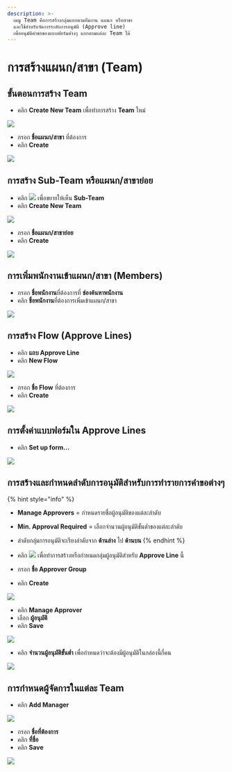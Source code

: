 ```yaml
---
description: >-
  เมนู Team คือการสร้างกลุ่มแยกตามทีมงาน แผนก หรือสาขา
  และใช้สำหรับจัดการระดับการอนุมัติ (Approve line)
  เพื่ออนุมัติคำขอของแบบฟอร์มต่างๆ แยกตามแต่ละ Team ได้
---
```


# การสร้างแผนก/สาขา \(Team\)

## ขั้นตอนการสร้าง Team

* คลิก **Create New Team** เพื่อทำการสร้าง **Team** ใหม่

![](../.gitbook/assets/departments.png)

* กรอก **ชื่อแผนก/สาขา** ที่ต้องการ
* คลิก **Create**

![](../.gitbook/assets/create-department.png)

## การสร้าง Sub-Team หรือแผนก/สาขาย่อย

* คลิก ![](../.gitbook/assets/group-108.2.png) เพื่อขยายให้เห็น **Sub-Team**
* คลิก **Create New Team**

![](../.gitbook/assets/sup.png)

* กรอก **ชื่อแผนก/สาขาย่อย**
* คลิก **Create**

![](../.gitbook/assets/create-sup.png)

## การเพิ่มพนักงานเข้าแผนก/สาขา \(Members\)

* กรอก **ชื่อพนักงาน**ที่ต้องการที่ **ช่องค้นหาพนักงาน**
* คลิก **ชื่อพนักงาน**ที่ต้องการเพิ่มเข้าแผนก/สาขา

![](../.gitbook/assets/member.png)

## การสร้าง Flow \(Approve Lines\)

* คลิก **แถบ Approve Line**
* คลิก **New Flow**

![](../.gitbook/assets/approve-line.png)

* กรอก **ชื่อ Flow** ที่ต้องการ
* คลิก **Create**

![](../.gitbook/assets/new-flow.png)

## การตั้งค่าแบบฟอร์มใน Approve Lines

* คลิก **Set up form...**

![](../.gitbook/assets/untitled.gif)

## **การสร้างและกำหนดลำดับการอนุมัติสำหรับการทำรายการคำขอต่างๆ**

{% hint style="info" %}
* **Manage Approvers** = กำหนดรายชื่อผู้อนุมัติของแต่ละลำดับ
* **Min. Approval Required** = เลือกจำนวนผู้อนุมัติขั้นต่ำของแต่ละลำดับ
* ลำดับกลุ่มการอนุมัติจะเรียงลำดับจาก **ด้านล่าง** ไป **ด้านบน**
{% endhint %}

* คลิก ![](../.gitbook/assets/group-53.png) เพื่อทำการสร้างหรือกำหนดกลุ่มผู้อนุมัติสำหรับ **Approve Line** นี้
* กรอก **ชื่อ Approver Group**
* คลิก **Create**

![](../.gitbook/assets/create-approver.png)

* คลิก **Manage Approver** 
* เลือก **ผู้อนุมัติ**
* คลิก **Save**

![](../.gitbook/assets/approver.gif)

* คลิก **จำนวนผู้อนุมัติขั้นต่ำ** เพื่อกำหนดว่าจะต้องมีผู้อนุมัติในกล่องนี้กี่คน

![](../.gitbook/assets/require.gif)

## การกำหนดผู้จัดการในแต่ละ Team

* คลิก **Add Manager**

![](../.gitbook/assets/approve-line1-copy.png)

* กรอก **ชื่อที่ต้องการ**
* คลิก **ที่ชื่อ**
* คลิก **Save**

![](../.gitbook/assets/manager.png)

